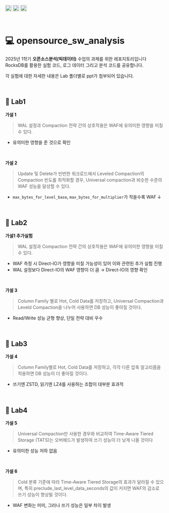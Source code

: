 <img alt="RocksDB" src="https://img.shields.io/badge/RocksDB-2A2A2A.svg?style=for-the-badge&logo=RocksDB&logoColor=white" height="20"/> <img alt="C++" src="https://img.shields.io/badge/C++-00599C.svg?style=for-the-badge&logo=C++&logoColor=white" height="20"/> <img alt="Python" src="https://img.shields.io/badge/Python-3776AB.svg?style=for-the-badge&logo=Python&logoColor=white" height="20"/>

</br>

# 💻 opensource_sw_analysis

2025년 1학기 **오픈소스분석(빅데이터)** 수업의 과제를 위한 레포지토리입니다 RocksDB를 활용한 실험 코드, 로그 데이터 그리고 분석 코드를 공유합니다. 

각 실험에 대한 자세한 내용은 Lab 폴더별로 ppt가 첨부되어 있습니다.

</br>

## 🔎 Lab1
**가설 1**
> WAL 설정과 Compaction 전략 간의 상호작용은 WAF에 유의미한 영향을 미칠 수 있다.
- 유의미한 영향을 준 것으로 확인

</br>

**가설 2**
> Update 및 Delete가 빈번한 워크로드에서 Leveled Compaction의 Compaction 빈도를 최적화할 경우, Universal compaction과 비슷한 수준의 WAF 성능을 달성할 수 있다. 
- `max_bytes_for_level_base`, `max_bytes_for_multiplier`가 작을수록 WAF ↓

</br>

## 🔎 Lab2
**가설1 추가실험**
> WAL 설정과 Compaction 전략 간의 상호작용은 WAF에 유의미한 영향을 미칠 수 있다.
- WAF 측정 시 Direct-IO가 영향을 미칠 가능성이 있어 이와 관련된 추가 실험 진행
- WAL 설정보다 Direct-IO의 WAF 영향이 더 큼 → Direct-IO의 영향 확인

</br>

**가설 3**
> Column Family 별로 Hot, Cold Data를 저장하고, Universal Compaction과 Leveld Compaction을 나누어 사용하면 DB 성능이 좋아질 것이다. 
- Read/Write 성능 균형 향상, 단일 전략 대비 우수

</br>

## 🔎 Lab3
**가설 4**
> Column Family별로 Hot, Cold Data를 저장하고, 각각 다른 압축 알고리즘을 적용하면 DB 성능이 더 좋아질 것이다. 
- 쓰기엔 ZSTD, 읽기엔 LZ4를 사용하는 조합이 대부분 효과적

</br>

## 🔎 Lab4
**가설 5**
> Universal Compaction만 사용한 경우와 비교하여 Time-Aware Tiered Storage (TATS)는 오버헤드가 발생하여 쓰기 성능이 더 낮게 나올 것이다
- 유의미한 성능 저하 없음

</br>

**가설 6**
> Cold 분류 기준에 따라 Time-Aware Tiered Storage의 효과가 달라질 수 있으며, 특히 preclude_last_level_data_seconds의 값이 커지면 WAF의 감소로 쓰기 성능이 향상될 것이다. 
- WAF 변화는 미미, 그러나 쓰기 성능은 일부 차이 발생
